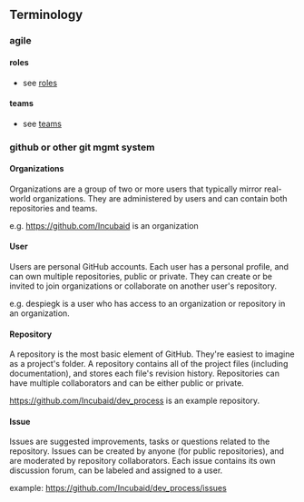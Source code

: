 ## Terminology

### agile

#### roles

- see [roles](roles.md)

#### teams

- see [teams](teams.md)

### github or other git mgmt system

#### Organizations

Organizations are a group of two or more users that typically mirror real-world organizations. They are administered by users and can contain both repositories and teams.

e.g. https://github.com/Incubaid is an organization

#### User

Users are personal GitHub accounts. Each user has a personal profile, and can own multiple repositories, public or private. They can create or be invited to join organizations or collaborate on another user's repository.

e.g. despiegk is a user who has access to an organization or repository in an organization.

#### Repository

A repository is the most basic element of GitHub. They're easiest to imagine as a project's folder. A repository contains all of the project files (including documentation), and stores each file's revision history. Repositories can have multiple collaborators and can be either public or private.

https://github.com/Incubaid/dev_process is an example repository.

#### Issue

Issues are suggested improvements, tasks or questions related to the repository. Issues can be created by anyone (for public repositories), and are moderated by repository collaborators. Each issue contains its own discussion forum, can be labeled and assigned to a user.

example: https://github.com/Incubaid/dev_process/issues

